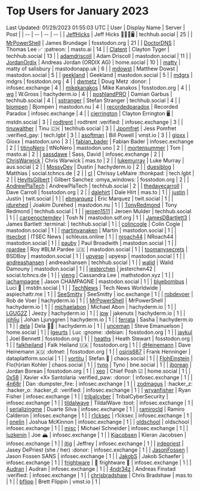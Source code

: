 # Top Users for January 2023
Last Updated: 01/29/2023 01:55:03 UTC
| User | Display Name | Server | Post |
| -- | -- | -- | -- |
| [JeffHicks](https://techhub.social/@JeffHicks) | Jeff Hicks 🐶🎼🍷🖥️ | techhub.social | 25 |
| [MrPowerShell](https://fosstodon.org/@MrPowerShell) | James Brundage | fosstodon.org | 21 |
| [DoctorDNS](https://masto.ai/@DoctorDNS) | Thomas Lee ✅ :patreon: | masto.ai | 14 |
| [Clatent](https://techhub.social/@Clatent) | Clayton Tyger | techhub.social | 13 |
| [adamdriscoll](https://mastodon.social/@adamdriscoll) | Adam Driscoll | mastodon.social | 11 |
| [JordanOrdix](https://home.social/@JordanOrdix) | Andreas Jordan (ORDIX AG) | home.social | 10 |
| [matty](https://mastodonapp.uk/@matty) | matty of salisbury | mastodonapp.uk | 6 |
| [mdowst](https://mastodon.social/@mdowst) | Matthew Dowst | mastodon.social | 5 |
| [geekland](https://mastodon.social/@geekland) | Geekland | mastodon.social | 5 |
| [mdgrs](https://fosstodon.org/@mdgrs) | mdgrs | fosstodon.org | 4 |
| [dwmetz](https://infosec.exchange/@dwmetz) | Doug Metz :donor: | infosec.exchange | 4 |
| [mikekanakos](https://fosstodon.org/@mikekanakos) | Mike Kanakos | fosstodon.org | 4 |
| [wg](https://hachyderm.io/@wg) | W.Gross | hachyderm.io | 4 |
| [poshlandPRO](https://techhub.social/@poshlandPRO) | Damian Garbus | techhub.social | 4 |
| [sstranger](https://techhub.social/@sstranger) | Stefan Stranger | techhub.social | 4 |
| [bjompen](https://mastodon.nu/@bjompen) | Bjompen | mastodon.nu | 4 |
| [recordedparadox](https://infosec.exchange/@recordedparadox) | Recorded Paradox | infosec.exchange | 4 |
| [cjerrington](https://mstdn.social/@cjerrington) | Clayton Errington 🖥️ | mstdn.social | 3 |
| [rodtrent](https://infosec.exchange/@rodtrent) | rodtrent :verified: | infosec.exchange | 3 |
| [tinuwalther](https://techhub.social/@tinuwalther) | Tinu 🇨🇭 | techhub.social | 3 |
| [Jpomfret](https://tech.lgbt/@Jpomfret) | Jess Pomfret :verified_gay: | tech.lgbt | 3 |
| [asoftman](https://vmst.io/@asoftman) | Bill Powell | vmst.io | 3 |
| [gioxx](https://mastodon.uno/@gioxx) | Gioxx | mastodon.uno | 3 |
| [fabian_bader](https://infosec.exchange/@fabian_bader) | Fabian Bader | infosec.exchange | 2 |
| [titinoNero](https://mastodon.uno/@titinoNero) | ttNoNero | mastodon.uno | 2 |
| [mortensummer](https://masto.ai/@mortensummer) | Tom | masto.ai | 2 |
| [sassdawe](https://infosec.exchange/@sassdawe) | Sass, David | infosec.exchange | 2 |
| [ChrisWarwick](https://mas.to/@ChrisWarwick) | Chris Warwick | mas.to | 2 |
| [lukemurray](https://aus.social/@lukemurray) | Luke Murray | aus.social | 2 |
| [MossyDev](https://hachyderm.io/@MossyDev) | Dustin | hachyderm.io | 2 |
| [duesiblog](https://social.tchncs.de/@duesiblog) | Matthias | social.tchncs.de | 2 |
| [cl](https://tech.lgbt/@cl) | Chrissy LeMaire :thonkpad: | tech.lgbt | 2 |
| [HeyItsGilbert](https://fosstodon.org/@HeyItsGilbert) | Gilbert Sanchez :omya_windows: | fosstodon.org | 2 |
| [AndrewPlaTech](https://techhub.social/@AndrewPlaTech) | AndrewPlaTech | techhub.social | 2 |
| [thedavecarroll](https://fosstodon.org/@thedavecarroll) | Dave Carroll | fosstodon.org | 2 |
| [dalehirt](https://mas.to/@dalehirt) | Dale HIrt | mas.to | 1 |
| [justin](https://twit.social/@justin) | Justin | twit.social | 1 |
| [ebmarquez](https://twit.social/@ebmarquez) | Eric Marquez | twit.social | 1 |
| [jdurehed](https://mastodon.nu/@jdurehed) | Joakim Durehed | mastodon.nu | 1 |
| [TonyRedmond](https://techhub.social/@TonyRedmond) | Tony Redmond | techhub.social | 1 |
| [jeroen1511](https://techhub.social/@jeroen1511) | Jeroen Mulder | techhub.social | 1 |
| [carpenoctemdev](https://mastodon.sdf.org/@carpenoctemdev) | Tosh N | mastodon.sdf.org | 1 |
| [JamesDBartlett3](https://techhub.social/@JamesDBartlett3) | James Bartlett :terminal: | techhub.social | 1 |
| [colincogle](https://mastodon.social/@colincogle) | Colin Cogle | mastodon.social | 1 |
| [martinvanaken](https://mastodon.social/@martinvanaken) | Martin | mastodon.social | 1 |
| [itsecbot](https://schleuss.online/@itsecbot) | ITSEC News | schleuss.online | 1 |
| [nroach44](https://mastodon.social/@nroach44) | NRoach44 | mastodon.social | 1 |
| [pauby](https://mastodon.social/@pauby) | Paul Broadwith | mastodon.social | 1 |
| [rpardee](https://mastodon.social/@rpardee) | Roy #BLM Pardee  🇺🇸 | mastodon.social | 1 |
| [toomanysecrets](https://mastodon.social/@toomanysecrets) | BSDBoy | mastodon.social | 1 |
| [upyesp](https://mastodon.social/@upyesp) | upyesp | mastodon.social | 1 |
| [andreashansen](https://techhub.social/@andreashansen) | andreashansen | techhub.social | 1 |
| [walid](https://mastodon.social/@walid) | Walid Damouny | mastodon.social | 1 |
| [jesterchen](https://social.tchncs.de/@jesterchen) | jesterchen42 | social.tchncs.de | 1 |
| [yieng](https://mathstodon.xyz/@yieng) | Cassandra Lee | mathstodon.xyz | 1 |
| [jachampagne](https://mastodon.social/@jachampagne) | Jason CHAMPAGNE | mastodon.social | 1 |
| [bluebombus](https://mstdn.social/@bluebombus) | Luci 🐝 | mstdn.social | 1 |
| [TechNews](https://aspiechattr.me/@TechNews) | Tech News Worldwide | aspiechattr.me | 1 |
| [SeeSmitty](https://ioc.exchange/@SeeSmitty) | SeeSmitty | ioc.exchange | 1 |
| [robdevoer](https://hachyderm.io/@robdevoer) | Rob de Voer | hachyderm.io | 1 |
| [MrPowerShell](https://hachyderm.io/@MrPowerShell) | MrPowerShell | hachyderm.io | 1 |
| [michaelabon](https://hachyderm.io/@michaelabon) | Michael Abon | hachyderm.io | 1 |
| [LGUG2Z](https://hachyderm.io/@LGUG2Z) | Jeezy | hachyderm.io | 1 |
| [jpw](https://hachyderm.io/@jpw) | jakenuts | hachyderm.io | 1 |
| [johlju](https://hachyderm.io/@johlju) | Johan Ljunggren | hachyderm.io | 1 |
| [ferrata](https://hachyderm.io/@ferrata) | Sasha | hachyderm.io | 1 |
| [dela](https://hachyderm.io/@dela) | Dela 🏳️‍🌈 | hachyderm.io | 1 |
| [unceman](https://home.social/@unceman) | Steve Emanuelson | home.social | 1 |
| [lgeurts](https://fosstodon.org/@lgeurts) | Luc :gnome: :debian: | fosstodon.org | 1 |
| [jaykul](https://fosstodon.org/@jaykul) | Joel Bennett | fosstodon.org | 1 |
| [heaths](https://fosstodon.org/@heaths) | Heath Stewart | fosstodon.org | 1 |
| [falkheiland](https://fosstodon.org/@falkheiland) | Falk Heiland 🇺🇦 | fosstodon.org | 1 |
| [dHeinemann](https://fosstodon.org/@dHeinemann) | Dave Heinemann 🇦🇺 :dotnet: | fosstodon.org | 1 |
| [osiris687](https://dataplatform.social/@osiris687) | Frank Henninger | dataplatform.social | 1 |
| [vortitu](https://chaos.social/@vortitu) | Stefan 🦒 | chaos.social | 1 |
| [FlohEinstein](https://chaos.social/@FlohEinstein) | Flo(h)rian Kohler | chaos.social | 1 |
| [tyno](https://bne.social/@tyno) | Tyno | bne.social | 1 |
| [jborean](https://fosstodon.org/@jborean) | Jordan Borean | fosstodon.org | 1 |
| [xeo](https://home.social/@xeo) | Chief Posh ☑ | home.social | 1 |
| [0x58](https://infosec.exchange/@0x58) | Xavier «X» Santolaria :verified_paw: :donor: | infosec.exchange | 1 |
| [4n68r](https://infosec.exchange/@4n68r) | Dan :dumpster_fire: | infosec.exchange | 1 |
| [zodmagus](https://infosec.exchange/@zodmagus) | :hacker_z: :hacker_o: :hacker_d: :verified: | infosec.exchange | 1 |
| [wryanfisher](https://infosec.exchange/@wryanfisher) | Ryan Fisher | infosec.exchange | 1 |
| [tribalcyber](https://infosec.exchange/@tribalcyber) | TribalCyberSecurity | infosec.exchange | 1 |
| [tildalwave](https://infosec.exchange/@tildalwave) | TildalWave :toot: | infosec.exchange | 1 |
| [serializingme](https://infosec.exchange/@serializingme) | Duarte Silva | infosec.exchange | 1 |
| [ramirocld](https://infosec.exchange/@ramirocld) | Ramiro Calderon | infosec.exchange | 1 |
| [r1cksec](https://infosec.exchange/@r1cksec) | r1cksec | infosec.exchange | 1 |
| [onelin](https://infosec.exchange/@onelin) | Joshua McKinnon | infosec.exchange | 1 |
| [oldschool](https://infosec.exchange/@oldschool) | oldschool | infosec.exchange | 1 |
| [misc](https://infosec.exchange/@misc) | Michael Schneider | infosec.exchange | 1 |
| [luzkenin](https://infosec.exchange/@luzkenin) | Joe 🏔️ | infosec.exchange | 1 |
| [Kjacobsen](https://infosec.exchange/@Kjacobsen) | Kieran Jacobsen | infosec.exchange | 1 |
| [jtig](https://infosec.exchange/@jtig) | Jeffrey | infosec.exchange | 1 |
| [jrdepriest](https://infosec.exchange/@jrdepriest) | Jasey DePriest (she / her) :donor: | infosec.exchange | 1 |
| [JasonFossen](https://infosec.exchange/@JasonFossen) | Jason Fossen SANS | infosec.exchange | 1 |
| [JakobS](https://infosec.exchange/@JakobS) | Jakob Schaefer | infosec.exchange | 1 |
| [frightware](https://infosec.exchange/@frightware) | 👻 frightware 👻 | infosec.exchange | 1 |
| [Audran](https://infosec.exchange/@Audran) | Audran | infosec.exchange | 1 |
| [4ndr34z](https://infosec.exchange/@4ndr34z) | Andreas Finstad :verified: | infosec.exchange | 1 |
| [chrisbradshaw](https://mas.to/@chrisbradshaw) | Chris Bradshaw | mas.to | 1 |
| [bflipp](https://vmst.io/@bflipp) | Brett Flippin | vmst.io | 1 |
